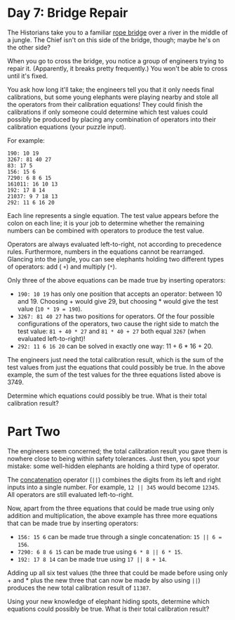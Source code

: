 # Day 7: Bridge Repair

The Historians take you to a familiar [rope bridge](./2022_09.md) over a river in the middle of a jungle. The Chief
isn't on this side of the bridge, though; maybe he's on the other side?

When you go to cross the bridge, you notice a group of engineers trying to repair it. (Apparently, it breaks pretty
frequently.) You won't be able to cross until it's fixed.

You ask how long it'll take; the engineers tell you that it only needs final calibrations, but some young elephants were
playing nearby and stole all the operators from their calibration equations! They could finish the calibrations if only
someone could determine which test values could possibly be produced by placing any combination of operators into their
calibration equations (your puzzle input).

For example:

```
190: 10 19
3267: 81 40 27
83: 17 5
156: 15 6
7290: 6 8 6 15
161011: 16 10 13
192: 17 8 14
21037: 9 7 18 13
292: 11 6 16 20
```

Each line represents a single equation. The test value appears before the colon on each line; it is your job to
determine whether the remaining numbers can be combined with operators to produce the test value.

Operators are always evaluated left-to-right, not according to precedence rules. Furthermore, numbers in the equations
cannot be rearranged. Glancing into the jungle, you can see elephants holding two different types of operators: add (
`+`) and multiply (`*`).

Only three of the above equations can be made true by inserting operators:

- `190: 10 19` has only one position that accepts an operator: between 10 and 19. Choosing + would give 29, but
  choosing * would give the test value (`10 * 19 = 190`).
- `3267: 81 40 27` has two positions for operators. Of the four possible configurations of the operators, two cause the
  right side to match the test value: `81 + 40 * 27` and `81 * 40 + 27` both equal `3267` (when evaluated
  left-to-right)!
- `292: 11 6 16 20` can be solved in exactly one way: 11 + 6 * 16 + 20.

The engineers just need the total calibration result, which is the sum of the test values from just the equations that
could possibly be true. In the above example, the sum of the test values for the three equations listed above is 3749.

Determine which equations could possibly be true. What is their total calibration result?

# Part Two

The engineers seem concerned; the total calibration result you gave them is nowhere close to being within safety
tolerances. Just then, you spot your mistake: some well-hidden elephants are holding a third type of operator.

The [concatenation](https://en.wikipedia.org/wiki/Concatenation) operator (`||`) combines the digits from its left and
right inputs into a single number. For example, `12 || 345` would become `12345`. All operators are still evaluated
left-to-right.

Now, apart from the three equations that could be made true using only addition and multiplication, the above example
has three more equations that can be made true by inserting operators:

- `156: 15 6` can be made true through a single concatenation: `15 || 6 = 156`.
- `7290: 6 8 6 15` can be made true using `6 * 8 || 6 * 15`.
- `192: 17 8 14` can be made true using `17 || 8 + 14`.

Adding up all six test values (the three that could be made before using only + and * plus the new three that can now be
made by also using `||`) produces the new total calibration result of `11387`.

Using your new knowledge of elephant hiding spots, determine which equations could possibly be true. What is their total
calibration result?